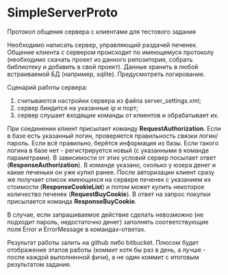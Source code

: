 SimpleServerProto
=================

Протокол общения сервера с клиентами для тестового задания



Необходимо написать сервер, управляющий раздачей печенек. Общение клиента с сервером происходит по имеющемуся протоколу (необходимо скачать проект из данного репозитория, собрать библиотеку и добавить в свой проект). Данные хранить в любой встраиваемой БД (например, sqlite). Предусмотреть логирование.

Сценарий работы сервера:
1. считываются настройки сервера из файла server_settings.xml;
2. сервер биндится на указанные ip и порт;
3. сервер слушает входящие команды от клиентов и обрабатывает их.

При соединении клиент присылает команду **RequestAuthorization**. Если в базе есть указанный логин, проверяется правильность связки логин/пароль. Если всё правильно, берётся информация из базы. Если такого логина в базе нет - регистрируется новый (с указанными в команде параметрами). В зависимости от этих условий сервер посылает ответ (**ResponseAuthorization**). В команде указано, сколько у юзера денег и какие печеньки он уже купил ранее.
После авторизации клиент сразу же получает список имеющихся на сервере печенек с указанием их стоимости (**ResponseCookieList**) и потом может купить некоторое количество печенек (**RequestBuyCookie**). В ответ на запрос покупки присылается команда **ResponseBuyCookie**.

В случае, если запрашиваемое действие сделать невозможно (не подходит пароль, недостаточно денег) заполнять соответствующие поля Error и ErrorMessage в командах-ответах.

Результат работы залить на github либо bitbucket. Плюсом будет отображение этапов работы (коммит хотя бы раз в день, а лучше - после каждой выполненной фичи), а не один коммит с итоговым результатом задания.
